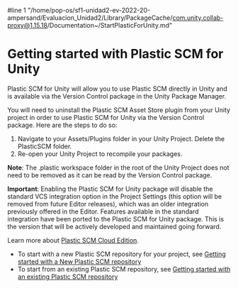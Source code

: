 #line 1 "/home/pop-os/sf1-unidad2-ev-2022-20-ampersand/Evaluacion_Unidad2/Library/PackageCache/com.unity.collab-proxy@1.15.18/Documentation~/StartPlasticForUnity.md"
# Getting started with Plastic SCM for Unity

Plastic SCM for Unity will allow you to use Plastic SCM directly in Unity and is available via the Version Control package in the Unity Package Manager.

You will need to uninstall the Plastic SCM Asset Store plugin from your Unity project in order to use Plastic SCM for Unity via the Version Control package. Here are the steps to do so:

1. Navigate to your Assets/Plugins folder in your Unity Project.
Delete the PlasticSCM folder.
2. Re-open your Unity Project to recompile your packages.

**Note**: The .plastic workspace folder in the root of the Unity Project does not need to be removed as it can be read by the Version Control package.

**Important**: Enabling the Plastic SCM for Unity package will disable the standard VCS integration option in the Project Settings (this option will be removed from future Editor releases), which was an older integration previously offered in the Editor. Features available in the standard integration have been ported to the Plastic SCM for Unity package. This is the version that will be actively developed and maintained going forward.

Learn more about [Plastic SCM Cloud Edition](https://unity.com/products/plastic-scm).

* To start with a new Plastic SCM repository for your project, see [Getting started with a New Plastic SCM repository](NewPlasticRepo.md)
* To start from an existing Plastic SCM repository, see [Getting started with an existing Plastic SCM repository](ExistingPlasticRepo.md)
